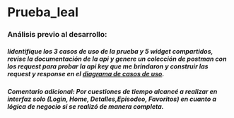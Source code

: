 # Prueba_leal

### Análisis previo al desarrollo:

##### Iidentifique los 3 casos de uso de la prueba y 5 widget compartidos, revise la documentación de la api y genere un colección de postman con los request para probar la api key que me brindaron y construir las request y response en el [diagrama de casos de uso](https://drive.google.com/file/d/1g5_EDGLEptL954vJEEEiqzZm5e3i-2T3/view?usp=sharing). 

##### Comentario adicional: Por cuestiones de tiempo alcancé a realizar en interfaz solo (Login, Home, Detalles,Episodeo, Favoritos) en cuanto a lógica de negocio si se realizó de manera completa.


